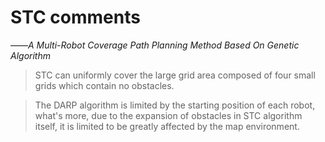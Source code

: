 # STC comments
——*A Multi-Robot Coverage Path Planning Method Based On Genetic Algorithm*
> STC can uniformly cover the large grid area composed of four small grids which contain no obstacles. 

> The DARP algorithm is limited by the starting position of each robot, what's more, due to the expansion of obstacles in STC algorithm itself, it is limited to be greatly affected by the map environment.